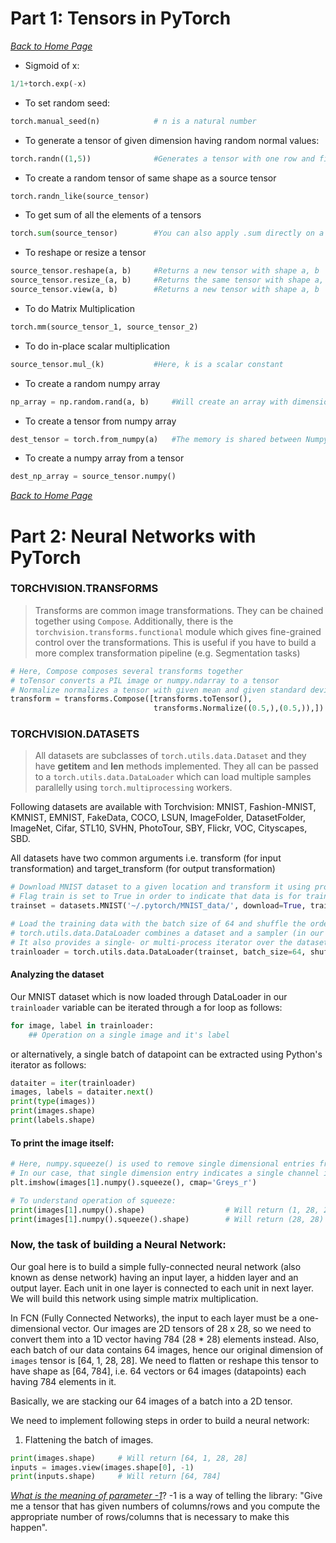 # Part 1: Tensors in PyTorch

*[Back to Home Page](https://github.com/vishalrangras/secure_ai_notes)*
	
* Sigmoid of x: 
```python
1/1+torch.exp(-x)
```
* To set random seed: 
```python
torch.manual_seed(n)			# n is a natural number
```
* To generate a tensor of given dimension having random normal values: 
```python
torch.randn((1,5))				#Generates a tensor with one row and five columns
```
* To create a random tensor of same shape as a source tensor
```python
torch.randn_like(source_tensor)
```
* To get sum of all the elements of a tensors
```python
torch.sum(source_tensor)		#You can also apply .sum directly on a tensor.
```
* To reshape or resize a tensor
```python
source_tensor.reshape(a, b)		#Returns a new tensor with shape a, b
source_tensor.resize_(a, b) 	#Returns the same tensor with shape a, b. In-place operation.
source_tensor.view(a, b)		#Returns a new tensor with shape a, b
```
* To do Matrix Multiplication
```python
torch.mm(source_tensor_1, source_tensor_2)
```
* To do in-place scalar multiplication
```python
source_tensor.mul_(k)			#Here, k is a scalar constant
```
* To create a random numpy array
```python
np_array = np.random.rand(a, b)		#Will create an array with dimensions of a, b with random values
```
* To create a tensor from numpy array
```python
dest_tensor = torch.from_numpy(a)	#The memory is shared between Numpy Array and Tensor, hence they are the same objects, only different representations.
```
* To create a numpy array from a tensor
```python
dest_np_array = source_tensor.numpy()
```

*[Back to Home Page](https://github.com/vishalrangras/secure_ai_notes)*

# Part 2: Neural Networks with PyTorch

### TORCHVISION.TRANSFORMS
> Transforms are common image transformations. They can be chained together using `Compose`. Additionally, there is the `torchvision.transforms.functional` module which gives fine-grained control over the transformations. This is useful if you have to build a more complex transformation pipeline (e.g. Segmentation tasks)

```python
# Here, Compose composes several transforms together
# toTensor converts a PIL image or numpy.ndarray to a tensor
# Normalize normalizes a tensor with given mean and given standard deviation.
transform = transforms.Compose([transforms.toTensor(),
								transforms.Normalize((0.5,),(0.5,)),])

```

### TORCHVISION.DATASETS
> All datasets are subclasses of `torch.utils.data.Dataset` and they have __getitem__ and __len__ methods implemented. They all can be passed to a `torch.utils.data.DataLoader` which can load multiple samples parallelly using `torch.multiprocessing` workers.

Following datasets are available with Torchvision: MNIST, Fashion-MNIST, KMNIST, EMNIST, FakeData, COCO, LSUN, ImageFolder, DatasetFolder, ImageNet, Cifar, STL10, SVHN, PhotoTour, SBY, Flickr, VOC, Cityscapes, SBD.

All datasets have two common arguments i.e. transform (for input transformation) and target_transform (for output transformation)

```python							
# Download MNIST dataset to a given location and transform it using provided transform. 
# Flag train is set to True in order to indicate that data is for training purposes and not for test purposes.
trainset = datasets.MNIST('~/.pytorch/MNIST_data/', download=True, train=True, transform=transform)

# Load the training data with the batch size of 64 and shuffle the order
# torch.utils.data.DataLoader combines a dataset and a sampler (in our case, we our using shuffling instead of a sampler).
# It also provides a single- or multi-process iterator over the dataset.
trainloader = torch.utils.data.DataLoader(trainset, batch_size=64, shuffle=True)
```

#### Analyzing the dataset
Our MNIST dataset which is now loaded through DataLoader in our `trainloader` variable can be iterated through a for loop as follows:

```python
for image, label in trainloader:
	## Operation on a single image and it's label
``` 

or alternatively, a single batch of datapoint can be extracted using Python's iterator as follows:

```python
dataiter = iter(trainloader)
images, labels = dataiter.next()
print(type(images))
print(images.shape)
print(labels.shape)
```

#### To print the image itself:
```python
# Here, numpy.squeeze() is used to remove single dimensional entries from the shape of an array.
# In our case, that single dimension entry indicates a single channel image i.e. Grayscale image.
plt.imshow(images[1].numpy().squeeze(), cmap='Greys_r')

# To understand operation of squeeze:
print(images[1].numpy().shape)					# Will return (1, 28, 28)
print(images[1].numpy().squeeze().shape)		# Will return (28, 28)
```

### Now, the task of building a Neural Network:

Our goal here is to build a simple fully-connected neural network (also known as dense network) having an input layer, a hidden layer and an output layer.
Each unit in one layer is connected to each unit in next layer. We will build this network using simple matrix multiplication.

In FCN (Fully Connected Networks), the input to each layer must be a one-dimensional vector. Our images are 2D tensors of 28 x 28, so we need to convert them into a 1D vector having 784 (28 * 28) elements instead. Also, each batch of our data contains 64 images, hence our original dimension of `images` tensor is [64, 1, 28, 28]. We need to flatten or reshape this tensor to have shape as [64, 784], i.e. 64 vectors or 64 images (datapoints) each having 784 elements in it.

Basically, we are stacking our 64 images of a batch into a 2D tensor.

We need to implement following steps in order to build a neural network:

1. Flattening the batch of images.

```python
print(images.shape)		# Will return [64, 1, 28, 28]
inputs = images.view(images.shape[0], -1)
print(inputs.shape)		# Will return [64, 784]
```

*[What is the meaning of parameter -1](https://stackoverflow.com/questions/42479902/how-does-the-view-method-work-in-pytorch)*?
-1 is a way of telling the library: "Give me a tensor that has given numbers of columns/rows and you compute the appropriate number of rows/columns that is necessary to make this happen".